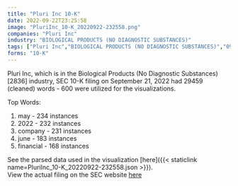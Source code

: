 ```yaml
---
title: "Pluri Inc 10-K"
date: 2022-09-22T23:25:58
image: "PluriInc_10-K_20220922-232558.png"
companies: "Pluri Inc"
industry: "BIOLOGICAL PRODUCTS (NO DIAGNOSTIC SUBSTANCES)"
tags: ["Pluri Inc","BIOLOGICAL PRODUCTS (NO DIAGNOSTIC SUBSTANCES)","09-21-2022","10-K"]
forms: "10-K"
---
```

Pluri Inc, which is in the Biological Products (No Diagnostic Substances) [2836] industry, SEC 10-K filing on September 21, 2022 had 29459 (cleaned) words - 600 were utilized for the visualizations.

Top Words:
1. may - 234 instances
2. 2022 - 232 instances
3. company - 231 instances
4. june - 183 instances
5. financial - 168 instances


See the parsed data used in the visualization [here]({{< staticlink name=PluriInc_10-K_20220922-232558.json >}}).  
View the actual filing on the SEC website [here](https://www.sec.gov/Archives/edgar/data/1158780/0001213900-22-057677.txt)